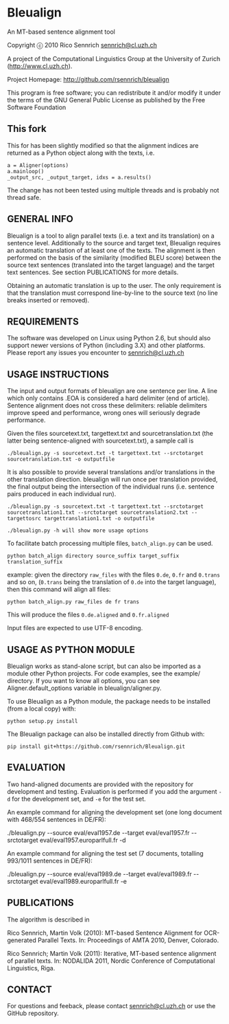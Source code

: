 Bleualign
=========
An MT-based sentence alignment tool

Copyright ⓒ 2010
Rico Sennrich <sennrich@cl.uzh.ch>

A project of the Computational Linguistics Group at the University of Zurich (http://www.cl.uzh.ch).

Project Homepage: http://github.com/rsennrich/bleualign

This program is free software; you can redistribute it and/or modify it under the terms of the GNU General Public License as published by the Free Software Foundation

This fork
------------
This for has been slightly modified so that the alignment indices are returned as a Python object along with the texts, i.e.
```
a = Aligner(options)
a.mainloop()
_output_src, _output_target, idxs = a.results()
```
The change has not been tested using multiple threads and is probably not thread safe.

GENERAL INFO
------------

Bleualign is a tool to align parallel texts (i.e. a text and its translation) on a sentence level.
Additionally to the source and target text, Bleualign requires an automatic translation of at least one of the texts.
The alignment is then performed on the basis of the similarity (modified BLEU score) between the source text sentences (translated into the target language) and the target text sentences.
See section PUBLICATIONS for more details.

Obtaining an automatic translation is up to the user. The only requirement is that the translation must correspond line-by-line to the source text (no line breaks inserted or removed).

REQUIREMENTS
------------

The software was developed on Linux using Python 2.6, but should also support newer versions of Python (including 3.X) and other platforms.
Please report any issues you encounter to sennrich@cl.uzh.ch


USAGE INSTRUCTIONS
------------------

The input and output formats of bleualign are one sentence per line.
A line which only contains .EOA is considered a hard delimiter (end of article).
Sentence alignment does not cross these delimiters: reliable delimiters improve speed and performance, wrong ones will seriously degrade performance.

Given the files sourcetext.txt, targettext.txt and sourcetranslation.txt (the latter being sentence-aligned with sourcetext.txt), a sample call is

    ./bleualign.py -s sourcetext.txt -t targettext.txt --srctotarget sourcetranslation.txt -o outputfile

It is also possible to provide several translations and/or translations in the other translation direction.
bleualign will run once per translation provided, the final output being the intersection of the individual runs (i.e. sentence pairs produced in each individual run).

    ./bleualign.py -s sourcetext.txt -t targettext.txt --srctotarget sourcetranslation1.txt --srctotarget sourcetranslation2.txt --targettosrc targettranslation1.txt -o outputfile

    ./bleualign.py -h will show more usage options

To facilitate batch processing multiple files, `batch_align.py` can be used.

    python batch_align directory source_suffix target_suffix translation_suffix

example: given the directory `raw_files` with the files `0.de`, `0.fr` and `0.trans` and so on, (`0.trans` being the translation of `0.de` into the target language), then this command will align all files: 

    python batch_align.py raw_files de fr trans

This will produce the files `0.de.aligned` and `0.fr.aligned`

Input files are expected to use UTF-8 encoding.

USAGE AS PYTHON MODULE
----------------------

Bleualign works as stand-alone script, but can also be imported as a module other Python projects.
For code examples, see the example/ directory. If you want to know all options, you can see Aligner.default_options variable in bleualign/aligner.py.

To use Bleualign as a Python module, the package needs to be installed (from a local copy) with:

    python setup.py install

The Bleualign package can also be installed directly from Github with:

    pip install git+https://github.com/rsennrich/Bleualign.git

EVALUATION
---------

Two hand-aligned documents are provided with the repository for development and testing.
Evaluation is performed if you add the argument `-d` for the development set, and `-e` for the test set.

An example command for aligning the development set (one long document with 468/554 sentences in DE/FR):

  ./bleualign.py --source eval/eval1957.de --target eval/eval1957.fr --srctotarget eval/eval1957.europarlfull.fr -d

An example command for aligning the test set (7 documents, totalling 993/1011 sentences in DE/FR):

./bleualign.py --source eval/eval1989.de --target eval/eval1989.fr --srctotarget eval/eval1989.europarlfull.fr -e


PUBLICATIONS
------------

The algorithm is described in

Rico Sennrich, Martin Volk (2010):
   MT-based Sentence Alignment for OCR-generated Parallel Texts. In: Proceedings of AMTA 2010, Denver, Colorado.

Rico Sennrich; Martin Volk (2011): 
    Iterative, MT-based sentence alignment of parallel texts. In: NODALIDA 2011, Nordic Conference of Computational Linguistics, Riga.


CONTACT
-------

For questions and feeback, please contact sennrich@cl.uzh.ch or use the GitHub repository.
